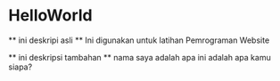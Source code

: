 # HelloWorld
** ini deskripi asli **
Ini digunakan untuk latihan Pemrograman Website

** ini deskripsi tambahan **
nama saya adalah apa
ini adalah apa
kamu siapa?
